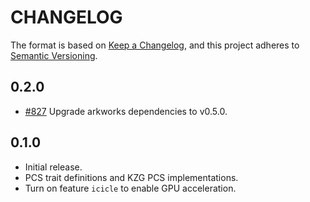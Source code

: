 # CHANGELOG

The format is based on [Keep a Changelog](https://keepachangelog.com/en/1.0.0/),
and this project adheres to [Semantic Versioning](https://semver.org/spec/v2.0.0.html).

## 0.2.0

- [#827](https://github.com/EspressoSystems/jellyfish/pull/827) Upgrade arkworks dependencies to v0.5.0.

## 0.1.0

- Initial release.
- PCS trait definitions and KZG PCS implementations.
- Turn on feature `icicle` to enable GPU acceleration.
